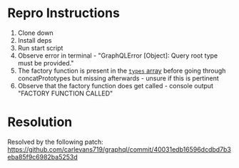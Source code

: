 # Repro Instructions

1. Clone down
1. Install deps
1. Run start script
1. Observe error in terminal - "GraphQLError [Object]: Query root type must be provided."
1. The factory function is present in the [`types` array](https://github.com/nestjs/graphql/blob/master/lib/schema-builder/storages/lazy-metadata.storage.ts#L43) before going through concatPrototypes but missing afterwards - unsure if this is pertinent
1. Observe that the factory function does get called - console output "FACTORY FUNCTION CALLED"


# Resolution

Resolved by the following patch: 
https://github.com/carlevans719/graphql/commit/40031edb16596dcdbd7b3eba85f9c6982ba5253d

